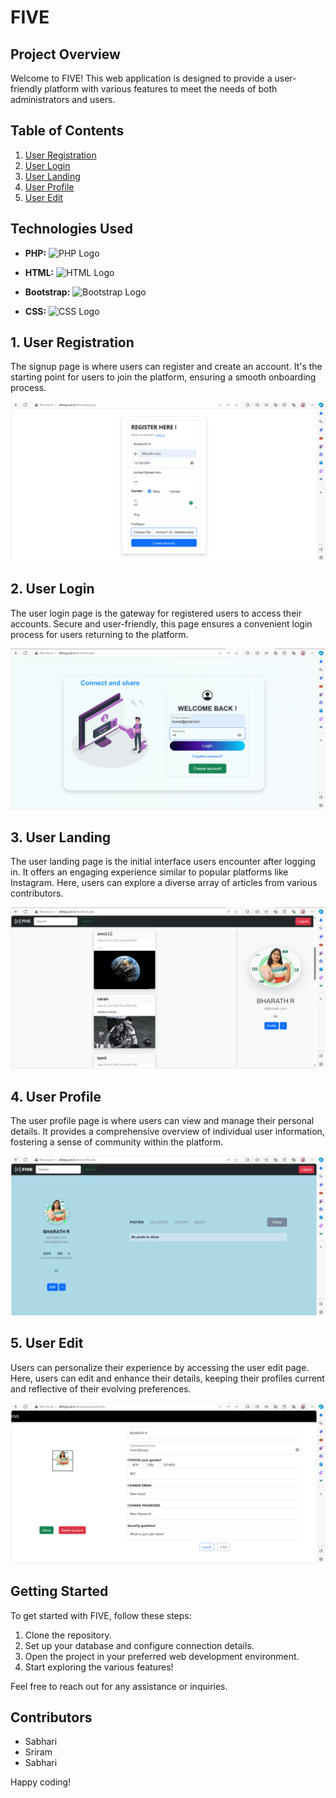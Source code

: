 # FIVE

## Project Overview

Welcome to FIVE! This web application is designed to provide a user-friendly platform with various features to meet the needs of both administrators and users.

## Table of Contents

1. [User Registration](#1-user-registration)
2. [User Login](#2-user-login)
3. [User Landing](#3-user-landing)
4. [User Profile](#4-user-profile)
5. [User Edit](#5-user-edit)

## Technologies Used

- **PHP:**
  <img src="https://www.php.net/images/logos/new-php-logo.svg" alt="PHP Logo" width="50">

- **HTML:**
  <img src="https://www.w3.org/html/logo/badge/html5-badge-h-css3-semantics.png" alt="HTML Logo" width="50">

- **Bootstrap:**
  <img src="https://getbootstrap.com/docs/5.0/assets/img/bootstrap-icons.png" alt="Bootstrap Logo" width="50">

- **CSS:**
  <img src="https://cdn.iconscout.com/icon/free/png-512/css-131-722685.png" alt="CSS Logo" width="50">

## 1. User Registration

The signup page is where users can register and create an account. It's the starting point for users to join the platform, ensuring a smooth onboarding process.

![User Registration](images/register.png)

## 2. User Login

The user login page is the gateway for registered users to access their accounts. Secure and user-friendly, this page ensures a convenient login process for users returning to the platform.

![User Login](images/login.png)

## 3. User Landing

The user landing page is the initial interface users encounter after logging in. It offers an engaging experience similar to popular platforms like Instagram. Here, users can explore a diverse array of articles from various contributors.

![User Landing](images/landing.png)

## 4. User Profile

The user profile page is where users can view and manage their personal details. It provides a comprehensive overview of individual user information, fostering a sense of community within the platform.

![User Profile](images/profile.png)

## 5. User Edit

Users can personalize their experience by accessing the user edit page. Here, users can edit and enhance their details, keeping their profiles current and reflective of their evolving preferences.

![User Edit](images/edit.png)

## Getting Started

To get started with FIVE, follow these steps:

1. Clone the repository.
2. Set up your database and configure connection details.
3. Open the project in your preferred web development environment.
4. Start exploring the various features!

Feel free to reach out for any assistance or inquiries.

## Contributors

- Sabhari
- Sriram
- Sabhari

Happy coding!
